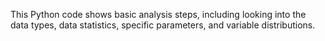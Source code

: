This Python code shows basic analysis steps, including looking into the data types, data statistics, specific parameters, and variable distributions.
